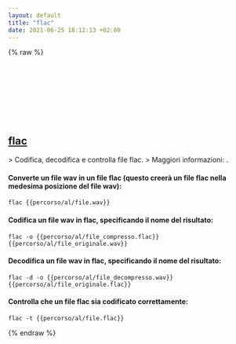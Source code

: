 ```yaml
---
layout: default
title: "flac"
date: 2021-06-25 18:12:13 +02:00
---
```

{% raw %}
<h2 id="flac">
  <a href="/it/common/flac.html">flac</a> <a href="#flac"><svg class="icon">
    <use href="/assets/images/unicode_sprite.svg#link" />
  </svg></a>
</h2>
> Codifica, decodifica e controlla file flac.
> Maggiori informazioni: <https://xiph.org/flac>.

#### Converte un file wav in un file flac (questo creerà un file flac nella medesima posizione del file wav):
```shell
flac {{percorso/al/file.wav}}
```
#### Codifica un file wav in flac, specificando il nome del risultato:
```shell
flac -o {{percorso/al/file_compresso.flac}} {{percorso/al/file_originale.wav}}
```
#### Decodifica un file wav in flac, specificando il nome del risultato:
```shell
flac -d -o {{percorso/al/file_decompresso.wav}} {{percorso/al/file_originale.flac}}
```
#### Controlla che un file flac sia codificato correttamente:
```shell
flac -t {{percorso/al/file.flac}}
```
{% endraw %}